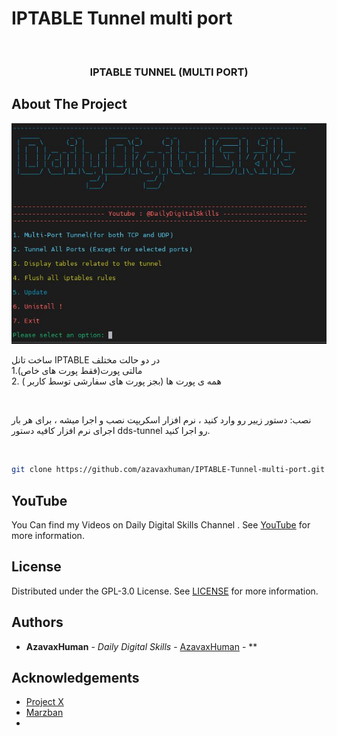 # IPTABLE Tunnel multi port
 

<br/>
<p align="center">
  <h3 align="center">IPTABLE TUNNEL (MULTI PORT)</h3>

</p>


## About The Project

![Screen Shot](/menu.JPG)

ساخت تانل IPTABLE در دو حالت مختلف <br>
1.مالتی پورت(فقط پورت های خاص)<br>
2. همه ی پورت ها (بجز پورت های سفارشی توسط کاربر )
<br>

<br>

نصب: دستور زییر رو وارد کنید ، نرم افزار اسکریپت نصب و اجرا میشه ، برای هر بار اجرای نرم افزار کافیه دستور dds-tunnel رو اجرا کنید.
<br>

<br>

```sh
git clone https://github.com/azavaxhuman/IPTABLE-Tunnel-multi-port.git /root/dds-tunnel && chmod +x /root/dds-tunnel/install.sh && /root/dds-tunnel/install.sh
```


## YouTube 

You Can find my Videos on Daily Digital Skills Channel . See [YouTube](https://www.youtube.com/@Dailydigitalskills/) for more information.
## License

Distributed under the GPL-3.0 License. See [LICENSE](https://github.com/azavaxhuman/MarzbanInboundGenerator/blob/main/LICENSE.md) for more information.

## Authors

* **AzavaxHuman** - *Daily Digital Skills* - [AzavaxHuman](https://github.com/azavaxhuman) - **

## Acknowledgements

* [Project X](https://xtls.github.io/)
* [Marzban](https://github.com/Gozargah/Marzban)
* []()

